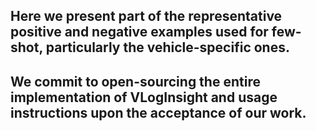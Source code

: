## Here we present part of the representative positive and negative examples used for few-shot, particularly the vehicle-specific ones. 

## We commit to open-sourcing the entire implementation of VLogInsight and usage instructions upon the acceptance of our work.
